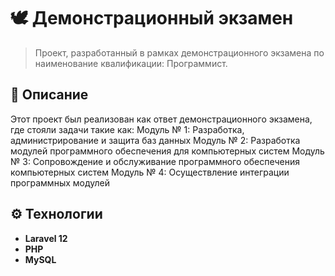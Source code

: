 # 🕊️ Демонстрационный экзамен
> Проект, разработанный в рамках демонстрационного экзамена по наименование квалификации: Программист.

## 📌 Описание
Этот проект был реализован как ответ демонстрационного экзамена, где стояли задачи такие как: 
Модуль № 1: Разработка, администрирование и защита баз данных
Модуль № 2: Разработка модулей программного обеспечения для компьютерных систем
Модуль № 3: Сопровождение и обслуживание программного обеспечения компьютерных систем
Модуль № 4: Осуществление интеграции программных модулей

## ⚙️ Технологии
- **Laravel 12** 
- **PHP** 
- **MySQL** 
